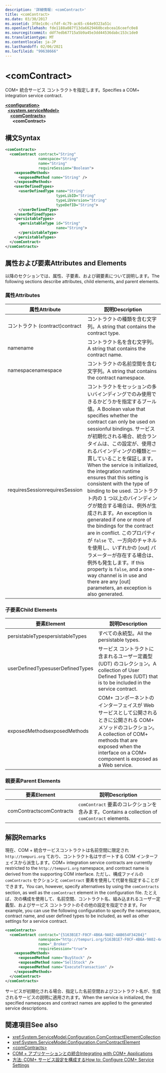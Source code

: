 ```yaml
---
description: '詳細情報: <comContract>'
title: <comContract>
ms.date: 03/30/2017
ms.assetid: 3f8e1c0c-cfdf-4c79-ac65-c64e9323a51c
ms.openlocfilehash: fde1188a087f13da6629460bcebcea16ceefc0e8
ms.sourcegitcommit: ddf7edb67715a5b9a45e3dd44536dabc153c1de0
ms.translationtype: MT
ms.contentlocale: ja-JP
ms.lasthandoff: 02/06/2021
ms.locfileid: "99638666"
---
```

# \<comContract>

<span data-ttu-id="20437-102">COM+ 統合サービス コントラクトを指定します。</span><span class="sxs-lookup"><span data-stu-id="20437-102">Specifies a COM+ integration service contract.</span></span>  
  
[**\<configuration>**](../configuration-element.md)\
&nbsp;&nbsp;[**\<system.serviceModel>**](system-servicemodel.md)\
&nbsp;&nbsp;&nbsp;&nbsp;[**\<comContracts>**](comcontracts.md)\
&nbsp;&nbsp;&nbsp;&nbsp;&nbsp;&nbsp;**\<comContract>**  
  
## <a name="syntax"></a><span data-ttu-id="20437-103">構文</span><span class="sxs-lookup"><span data-stu-id="20437-103">Syntax</span></span>  
  
```xml  
<comContracts>
  <comContract contract="String"
               namespace="String"
               name="String"
               requireSession="Boolean">
    <exposedMethods>
      <exposedMethod name="String" />
    </exposedMethods>
    <userDefinedTypes>
      <userDefinedType name="String"
                       typeLibID="String"
                       typeLibVersion="String"
                       typeDefID="String">
      </userDefinedType>
    </userDefinedTypes>
    <persistableTypes>
      <persistableType id="String"
                       name="String">
      </persistableType>
    </persistableTypes>
  </comContract>
</comContracts>
```  
  
## <a name="attributes-and-elements"></a><span data-ttu-id="20437-104">属性および要素</span><span class="sxs-lookup"><span data-stu-id="20437-104">Attributes and Elements</span></span>  

 <span data-ttu-id="20437-105">以降のセクションでは、属性、子要素、および親要素について説明します。</span><span class="sxs-lookup"><span data-stu-id="20437-105">The following sections describe attributes, child elements, and parent elements.</span></span>  
  
### <a name="attributes"></a><span data-ttu-id="20437-106">属性</span><span class="sxs-lookup"><span data-stu-id="20437-106">Attributes</span></span>  
  
|<span data-ttu-id="20437-107">属性</span><span class="sxs-lookup"><span data-stu-id="20437-107">Attribute</span></span>|<span data-ttu-id="20437-108">説明</span><span class="sxs-lookup"><span data-stu-id="20437-108">Description</span></span>|  
|---------------|-----------------|  
|<span data-ttu-id="20437-109">コントラクト (contract)</span><span class="sxs-lookup"><span data-stu-id="20437-109">contract</span></span>|<span data-ttu-id="20437-110">コントラクトの種類を含む文字列。</span><span class="sxs-lookup"><span data-stu-id="20437-110">A string that contains the contract type.</span></span>|  
|<span data-ttu-id="20437-111">name</span><span class="sxs-lookup"><span data-stu-id="20437-111">name</span></span>|<span data-ttu-id="20437-112">コントラクト名を含む文字列。</span><span class="sxs-lookup"><span data-stu-id="20437-112">A string that contains the contract name.</span></span>|  
|<span data-ttu-id="20437-113">namespace</span><span class="sxs-lookup"><span data-stu-id="20437-113">namespace</span></span>|<span data-ttu-id="20437-114">コントラクトの名前空間を含む文字列。</span><span class="sxs-lookup"><span data-stu-id="20437-114">A string that contains the contract namespace.</span></span>|  
|<span data-ttu-id="20437-115">requiresSession</span><span class="sxs-lookup"><span data-stu-id="20437-115">requiresSession</span></span>|<span data-ttu-id="20437-116">コントラクトをセッションの多いバインディングでのみ使用できるかどうかを指定するブール値。</span><span class="sxs-lookup"><span data-stu-id="20437-116">A Boolean value that specifies whether the contract can only be used on sessionful bindings.</span></span> <span data-ttu-id="20437-117">サービスが初期化される場合、統合ランタイムは、この設定が、使用されるバインディングの種類と一貫していることを保証します。</span><span class="sxs-lookup"><span data-stu-id="20437-117">When the service is initialized, the integration runtime ensures that this setting is consistent with the type of binding to be used.</span></span> <span data-ttu-id="20437-118">コントラクト内の 1 つ以上のバインディングが競合する場合は、例外が生成されます。</span><span class="sxs-lookup"><span data-stu-id="20437-118">An exception is generated if one or more of the bindings for the contract are in conflict.</span></span> <span data-ttu-id="20437-119">このプロパティが `false` で、一方向のチャネルを使用し、いずれかの [out] パラメーターが存在する場合は、例外も発生します。</span><span class="sxs-lookup"><span data-stu-id="20437-119">If this property is `false`, and a one-way channel is in use and there are any [out] parameters, an exception is also generated.</span></span>|  
  
### <a name="child-elements"></a><span data-ttu-id="20437-120">子要素</span><span class="sxs-lookup"><span data-stu-id="20437-120">Child Elements</span></span>  
  
|<span data-ttu-id="20437-121">要素</span><span class="sxs-lookup"><span data-stu-id="20437-121">Element</span></span>|<span data-ttu-id="20437-122">説明</span><span class="sxs-lookup"><span data-stu-id="20437-122">Description</span></span>|  
|-------------|-----------------|  
|<span data-ttu-id="20437-123">persistableTypes</span><span class="sxs-lookup"><span data-stu-id="20437-123">persistableTypes</span></span>|<span data-ttu-id="20437-124">すべての永続型。</span><span class="sxs-lookup"><span data-stu-id="20437-124">All the persistable types.</span></span>|  
|<span data-ttu-id="20437-125">userDefinedTypes</span><span class="sxs-lookup"><span data-stu-id="20437-125">userDefinedTypes</span></span>|<span data-ttu-id="20437-126">サービス コントラクトに含まれるユーザー定義型 (UDT) のコレクション。</span><span class="sxs-lookup"><span data-stu-id="20437-126">A collection of User Defined Types (UDT) that is to be included in the service contract.</span></span>|  
|<span data-ttu-id="20437-127">exposedMethods</span><span class="sxs-lookup"><span data-stu-id="20437-127">exposedMethods</span></span>|<span data-ttu-id="20437-128">COM+ コンポーネントのインターフェイスが Web サービスとして公開されるときに公開される COM+ メソッドのコレクション。</span><span class="sxs-lookup"><span data-stu-id="20437-128">A collection of COM+ methods that are exposed when the interface on a COM+ component is exposed as a Web service.</span></span>|  
  
### <a name="parent-elements"></a><span data-ttu-id="20437-129">親要素</span><span class="sxs-lookup"><span data-stu-id="20437-129">Parent Elements</span></span>  
  
|<span data-ttu-id="20437-130">要素</span><span class="sxs-lookup"><span data-stu-id="20437-130">Element</span></span>|<span data-ttu-id="20437-131">説明</span><span class="sxs-lookup"><span data-stu-id="20437-131">Description</span></span>|  
|-------------|-----------------|  
|<span data-ttu-id="20437-132">comContracts</span><span class="sxs-lookup"><span data-stu-id="20437-132">comContracts</span></span>|<span data-ttu-id="20437-133">`comContract` 要素のコレクションを含みます。</span><span class="sxs-lookup"><span data-stu-id="20437-133">Contains a collection of `comContract` elements.</span></span>|  
  
## <a name="remarks"></a><span data-ttu-id="20437-134">解説</span><span class="sxs-lookup"><span data-stu-id="20437-134">Remarks</span></span>  

 <span data-ttu-id="20437-135">現在、COM + 統合サービスコントラクトは名前空間に限定され `http://tempuri.org` ており、コントラクト名はサポートする COM インターフェイスから派生します。</span><span class="sxs-lookup"><span data-stu-id="20437-135">COM+ integration service contracts are currently restricted to the `http://tempuri.org` namespace, and contract name is derived from the supporting COM interface.</span></span> <span data-ttu-id="20437-136">ただし、構成ファイルの `comContracts` セクションと `comContract` 要素を使用して代替を指定することができます。</span><span class="sxs-lookup"><span data-stu-id="20437-136">You can, however, specify alternatives by using the `comContracts` section, as well as the `comContract` element in the configuration file.</span></span> <span data-ttu-id="20437-137">たとえば、次の構成を使用して、名前空間、コントラクト名、組み込まれるユーザー定義型、およびサービス コントラクトのその他の設定を指定できます。</span><span class="sxs-lookup"><span data-stu-id="20437-137">For example, you can use the following configuration to specify the namespace, contract name, and user defined types to be included, as well as other settings for a service contract.</span></span>  
  
```xml  
<comContracts>
  <comContract contract="{5163B1E7-F0CF-4B6A-9A02-4AB654F34284}"
               namespace="http://tempuri.org/5163B1E7-F0CF-4B6A-9A02-4AB654F34284"
               name="_Broker"
               requireSession="true">
    <exposedMethods>
      <exposedMethod name="BuyStock" />
      <exposedMethod name="SellStock" />
      <exposedMethod name="ExecuteTransaction" />
    </exposedMethods>
  </comContract>
</comContracts>
```  
  
 <span data-ttu-id="20437-138">サービスが初期化される場合、指定した名前空間およびコントラクト名が、生成されるサービスの説明に適用されます。</span><span class="sxs-lookup"><span data-stu-id="20437-138">When the service is initialized, the specified namespaces and contract names are applied to the generated service descriptions.</span></span>  
  
## <a name="see-also"></a><span data-ttu-id="20437-139">関連項目</span><span class="sxs-lookup"><span data-stu-id="20437-139">See also</span></span>

- <xref:System.ServiceModel.Configuration.ComContractElementCollection>
- <xref:System.ServiceModel.Configuration.ComContractElement>
- [\<comContracts>](comcontracts.md)
- [<span data-ttu-id="20437-140">COM + アプリケーションとの統合</span><span class="sxs-lookup"><span data-stu-id="20437-140">Integrating with COM+ Applications</span></span>](../../../wcf/feature-details/integrating-with-com-plus-applications.md)
- [<span data-ttu-id="20437-141">方法: COM+ サービス設定を構成する</span><span class="sxs-lookup"><span data-stu-id="20437-141">How to: Configure COM+ Service Settings</span></span>](../../../wcf/feature-details/how-to-configure-com-service-settings.md)
